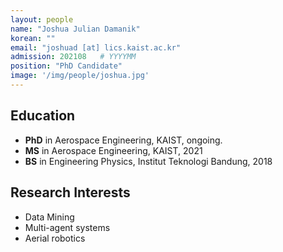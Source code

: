 ```yaml
---
layout: people
name: "Joshua Julian Damanik"
korean: ""
email: "joshuad [at] lics.kaist.ac.kr"
admission: 202108   # YYYYMM
position: "PhD Candidate"
image: '/img/people/joshua.jpg'
---
```


## Education

- **PhD** in Aerospace Engineering, KAIST, ongoing.
- **MS** in Aerospace Engineering, KAIST, 2021
- **BS** in Engineering Physics, Institut Teknologi Bandung, 2018

## Research Interests

- Data Mining
- Multi-agent systems
- Aerial robotics
